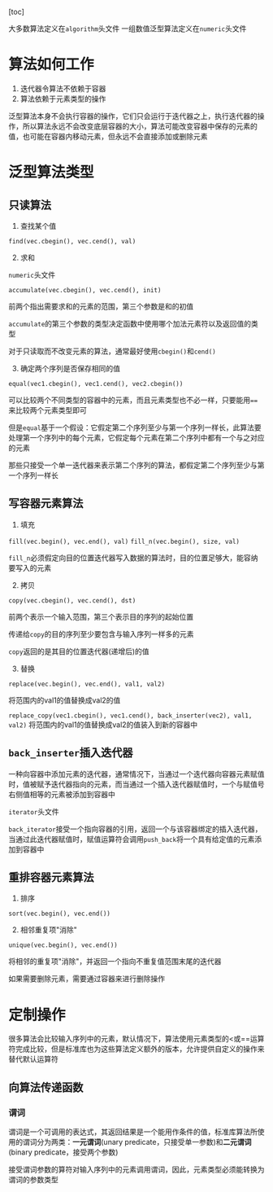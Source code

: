 [toc]

大多数算法定义在`algorithm`头文件
一组数值泛型算法定义在`numeric`头文件

# 算法如何工作
1. 迭代器令算法不依赖于容器
2. 算法依赖于元素类型的操作

泛型算法本身不会执行容器的操作，它们只会运行于迭代器之上，执行迭代器的操作，所以算法永远不会改变底层容器的大小，算法可能改变容器中保存的元素的值，也可能在容器内移动元素，但永远不会直接添加或删除元素

# 泛型算法类型
## 只读算法

1. 查找某个值

`find(vec.cbegin(), vec.cend(), val)`

2. 求和

`numeric`头文件

`accumulate(vec.cbegin(), vec.cend(), init)`

前两个指出需要求和的元素的范围，第三个参数是和的初值

`accumulate`的第三个参数的类型决定函数中使用哪个加法元素符以及返回值的类型

对于只读取而不改变元素的算法，通常最好使用`cbegin()`和`cend()`

3. 确定两个序列是否保存相同的值

`equal(vec1.cbegin(), vec1.cend(), vec2.cbegin())`

可以比较两个不同类型的容器中的元素，而且元素类型也不必一样，只要能用`==`来比较两个元素类型即可

但是`equal`基于一个假设：它假定第二个序列至少与第一个序列一样长，此算法要处理第一个序列中的每个元素，它假定每个元素在第二个序列中都有一个与之对应的元素

那些只接受一个单一迭代器来表示第二个序列的算法，都假定第二个序列至少与第一个序列一样长

## 写容器元素算法

1. 填充

`fill(vec.begin(), vec.end(), val)`
`fill_n(vec.begin(), size, val)`

`fill_n`必须假定向目的位置迭代器写入数据的算法时，目的位置足够大，能容纳要写入的元素

2. 拷贝

`copy(vec.cbegin(), vec.cend(), dst)`

前两个表示一个输入范围，第三个表示目的序列的起始位置

传递给`copy`的目的序列至少要包含与输入序列一样多的元素

`copy`返回的是其目的位置迭代器(递增后)的值

3. 替换

`replace(vec.begin(), vec.end(), val1, val2)`

将范围内的val1的值替换成val2的值

`replace_copy(vec1.cbegin(), vec1.cend(), back_inserter(vec2), val1, val2)`
将范围内的val1的值替换成val2的值装入到新的容器中

## `back_inserter`插入迭代器
一种向容器中添加元素的迭代器，通常情况下，当通过一个迭代器向容器元素赋值时，值被赋予迭代器指向的元素，而当通过一个插入迭代器赋值时，一个与赋值号右侧值相等的元素被添加到容器中

`iterator`头文件

`back_iterator`接受一个指向容器的引用，返回一个与该容器绑定的插入迭代器，当通过此迭代器赋值时，赋值运算符会调用`push_back`将一个具有给定值的元素添加到容器中

## 重排容器元素算法

1. 排序

`sort(vec.begin(), vec.end())`

2. 相邻重复项"消除"

`unique(vec.begin(), vec.end())`

将相邻的重复项"消除"，并返回一个指向不重复值范围末尾的迭代器

如果需要删除元素，需要通过容器来进行删除操作

# 定制操作
很多算法会比较输入序列中的元素，默认情况下，算法使用元素类型的<或==运算符完成比较，但是标准库也为这些算法定义额外的版本，允许提供自定义的操作来替代默认运算符

## 向算法传递函数
### 谓词
谓词是一个可调用的表达式，其返回结果是一个能用作条件的值，标准库算法所使用的谓词分为两类：**一元谓词**(unary predicate，只接受单一参数)和**二元谓词**(binary predicate，接受两个参数)

接受谓词参数的算符对输入序列中的元素调用谓词，因此，元素类型必须能转换为谓词的参数类型





